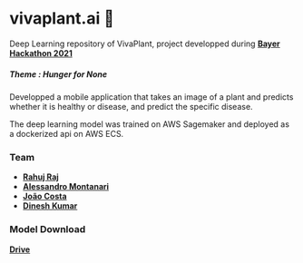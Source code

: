 # vivaplant.ai 🌱
Deep Learning repository of VivaPlant, project developped during [**Bayer Hackathon 2021**](https://www.bayerhackathon.com)

##### Theme : Hunger for None
Developped a mobile application that takes an image of a plant and predicts whether it is healthy or disease, and predict the specific disease.

The deep learning model was trained on AWS Sagemaker and deployed as a dockerized api on AWS ECS.


### Team
- [**Rahuj Raj**](https://www.linkedin.com/in/iamrraj/)
- [**Alessandro Montanari**](https://www.linkedin.com/in/a-montanari/)
- [**João Costa**](https://www.linkedin.com/in/joão-costa-808168161/)
- [**Dinesh Kumar**](https://www.linkedin.com/in/dkr27/)

### Model Download 

[**Drive**](https://drive.google.com/file/d/1yQ-lWdRHvneYvAGrEQs2qNCBt9N9CdFe/view)
